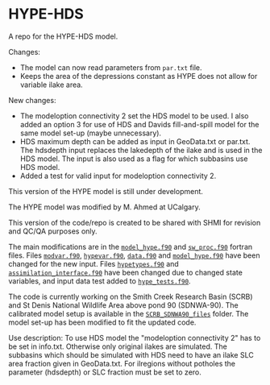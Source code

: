 # HYPE-HDS
A repo for the HYPE-HDS model.


Changes:
- The model can now read parameters from `par.txt` file.
- Keeps the area of the depressions constant as HYPE does not allow for variable ilake area.

New changes:
- The modeloption connectivity 2 set the HDS model to be used. I also added an option 3 for use of HDS and Davids fill-and-spill model for the same model set-up (maybe unnecessary). 
- HDS maximum depth can be added as input in GeoData.txt or par.txt. The hdsdepth input replaces the lakedepth of the ilake and is used in the HDS model. The input is also used as a flag for which subbasins use HDS model.
- Added a test for valid input for modeloption connectivity 2.

This version of the HYPE model is still under development.

The HYPE model was modified by M. Ahmed at UCalgary.

This version of the code/repo is created to be shared with SHMI for revision and QC/QA purposes only.

The main modifications are in the [`model_hype.f90`](HYPE_HDS_src/model_hype.f90) and [`sw_proc.f90`](HYPE_HDS_src/sw_proc.f90) fortran files. Files [`modvar.f90`](HYPE_HDS_src/modvar.f90), [`hypevar.f90`](HYPE_HDS_src/hypevar.f90), [`data.f90`](HYPE_HDS_src/data.f90) and [`model_hype.f90`](HYPE_HDS_src/model_hype.f90) have been changed for the new input. Files [`hypetypes.f90`](HYPE_HDS_src/hypetypes.f90) and [`assimilation_interface.f90`](HYPE_HDS_src/assimilation_interface.f90) have been changed due to changed state variables, and input data test added to [`hype_tests.f90`](HYPE_HDS_src/hype_tests.f90). 

The code is currently working on the Smith Creek Research Basin (SCRB) and St Denis National Wildlife Area above pond 90 (SDNWA-90). The calibrated model setup is available in the [`SCRB_SDNWA90_files`](SCRB_SDNWA90_files) folder. The model set-up has been modified to fit the updated code.

Use description:
To use HDS model the "modeloption connectivity 2" has to be set in info.txt. Otherwise only original ilakes are simulated. The subbasins which should be simulated with HDS need to have an ilake SLC area fraction given in GeoData.txt. For ilregions without potholes the parameter (hdsdepth) or SLC fraction must be set to zero.